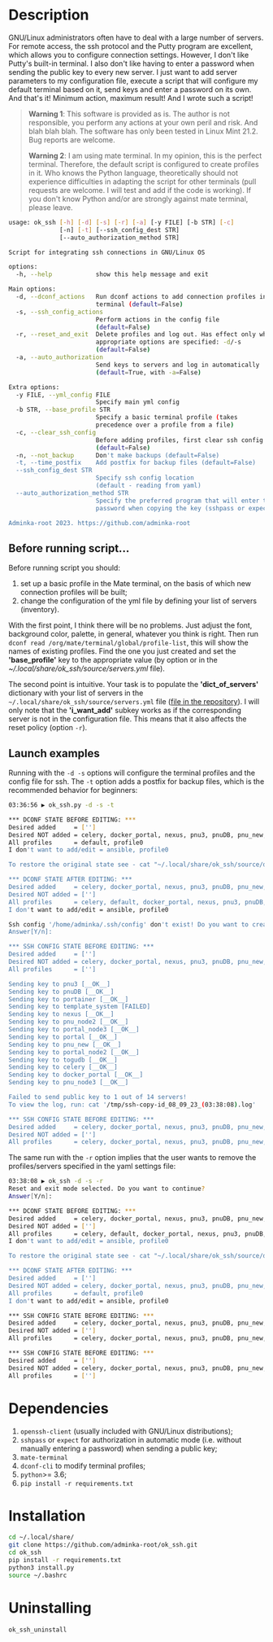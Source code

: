 # Description
GNU/Linux administrators often have to deal with a large number of servers. For remote access, the ssh protocol and the Putty program are excellent, which allows you to configure connection settings. However, I don't like Putty's built-in terminal. I also don't like having to enter a password when sending the public key to every new server. I just want to add server parameters to my configuration file, execute a script that will configure my default terminal based on it, send keys and enter a password on its own. And that's it! Minimum action, maximum result! And I wrote such a script!

> **Warning 1**: This software is provided as is. The author is not responsible, you perform any actions at your own peril and risk. And blah blah blah. The software has only been tested in Linux Mint 21.2. Bug reports are welcome.
>
> **Warning 2**: I am using mate terminal. In my opinion, this is the perfect terminal. Therefore, the default script is configured to create profiles in it. Who knows the Python language, theoretically should not experience difficulties in adapting the script for other terminals (pull requests are welcome. I will test and add if the code is working). If you don't know Python and/or are strongly against mate terminal, please leave.

```bash
usage: ok_ssh [-h] [-d] [-s] [-r] [-a] [-y FILE] [-b STR] [-c] 
              [-n] [-t] [--ssh_config_dest STR] 
              [--auto_authorization_method STR]

Script for integrating ssh connections in GNU/Linux OS

options:
  -h, --help            show this help message and exit

Main options:
  -d, --dconf_actions   Run dconf actions to add connection profiles in
                        terminal (default=False)
  -s, --ssh_config_actions
                        Perform actions in the config file
                        (default=False)
  -r, --reset_and_exit  Delete profiles and log out. Has effect only when
                        appropriate options are specified: -d/-s 
                        (default=False)
  -a, --auto_authorization
                        Send keys to servers and log in automatically 
                        (default=True, with -a=False)

Extra options:
  -y FILE, --yml_config FILE
                        Specify main yml config
  -b STR, --base_profile STR
                        Specify a basic terminal profile (takes 
                        precedence over a profile from a file)
  -c, --clear_ssh_config
                        Before adding profiles, first clear ssh config
                        (default=False)
  -n, --not_backup      Don't make backups (default=False)
  -t, --time_postfix    Add postfix for backup files (default=False)
  --ssh_config_dest STR
                        Specify ssh config location 
                        (default - reading from yaml)
  --auto_authorization_method STR
                        Specify the preferred program that will enter the 
                        password when copying the key (sshpass or expect)

Adminka-root 2023. https://github.com/adminka-root
```

## Before running script...

Before running script you should:

1) set up a basic profile in the Mate terminal, on the basis of which new connection profiles will be built;
2) change the configuration of the yml file by defining your list of servers (inventory).

With the first point, I think there will be no problems. Just adjust the font, background color, palette, in general, whatever you think is right. Then run `dconf read /org/mate/terminal/global/profile-list`, this will show the names of existing profiles. Find the one you just created and set the **'base_profile'** key to the appropriate value (by option or in the *~/.local/share/ok_ssh/source/servers.yml* file).

The second point is intuitive. Your task is to populate the **'dict_of_servers'** dictionary with your list of servers in the `~/.local/share/ok_ssh/source/servers.yml` file ([file in the repository](https://github.com/adminka-root/ok_ssh/blob/master/source/servers.yml)). I will only note that the **'i_want_add'** subkey works as if the corresponding server is not in the configuration file. This means that it also affects the reset policy (option `-r`).

## Launch examples

Running with the `-d -s` options will configure the terminal profiles and the config file for ssh. The `-t` option adds a postfix for backup files, which is the recommended behavior for beginners:
```bash
03:36:56 ▶ ok_ssh.py -d -s -t

*** DCONF STATE BEFORE EDITING: ***
Desired added     = ['']
Desired NOT added = celery, docker_portal, nexus, pnu3, pnuDB, pnu_new, pnu_node2, pnu_node3, portainer, portal, portal_node2, portal_node3, template_system, togudb
All profiles      = default, profile0
I don't want to add/edit = ansible, profile0

To restore the original state see - cat "~/.local/share/ok_ssh/source/dconf_restore_08_09_23_(03:37:33).txt"

*** DCONF STATE AFTER EDITING: ***
Desired added     = celery, docker_portal, nexus, pnu3, pnuDB, pnu_new, pnu_node2, pnu_node3, portainer, portal, portal_node2, portal_node3, template_system, togudb
Desired NOT added = ['']
All profiles      = celery, default, docker_portal, nexus, pnu3, pnuDB, pnu_new, pnu_node2, pnu_node3, portainer, portal, portal_node2, portal_node3, profile0, template_system, togudb
I don't want to add/edit = ansible, profile0

Ssh config '/home/adminka/.ssh/config' don't exist! Do you want to create?
Answer[Y/n]: 

*** SSH CONFIG STATE BEFORE EDITING: ***
Desired added     = ['']
Desired NOT added = celery, docker_portal, nexus, pnu3, pnuDB, pnu_new, pnu_node2, pnu_node3, portainer, portal, portal_node2, portal_node3, template_system, togudb
All profiles      = ['']

Sending key to pnu3 [__OK__]
Sending key to pnuDB [__OK__]
Sending key to portainer [__OK__]
Sending key to template_system [FAILED]
Sending key to nexus [__OK__]
Sending key to pnu_node2 [__OK__]
Sending key to portal_node3 [__OK__]
Sending key to portal [__OK__]
Sending key to pnu_new [__OK__]
Sending key to portal_node2 [__OK__]
Sending key to togudb [__OK__]
Sending key to celery [__OK__]
Sending key to docker_portal [__OK__]
Sending key to pnu_node3 [__OK__]

Failed to send public key to 1 out of 14 servers!
To view the log, run: cat '/tmp/ssh-copy-id_08_09_23_(03:38:08).log'

*** SSH CONFIG STATE BEFORE EDITING: ***
Desired added     = celery, docker_portal, nexus, pnu3, pnuDB, pnu_new, pnu_node2, pnu_node3, portainer, portal, portal_node2, portal_node3, template_system, togudb
Desired NOT added = ['']
All profiles      = celery, docker_portal, nexus, pnu3, pnuDB, pnu_new, pnu_node2, pnu_node3, portainer, portal, portal_node2, portal_node3, template_system, togudb
```

The same run with the `-r` option implies that the user wants to remove the profiles/servers specified in the yaml settings file:
```bash
03:38:08 ▶ ok_ssh -d -s -r
Reset and exit mode selected. Do you want to continue?
Answer[Y/n]: 

*** DCONF STATE BEFORE EDITING: ***
Desired added     = celery, docker_portal, nexus, pnu3, pnuDB, pnu_new, pnu_node2, pnu_node3, portainer, portal, portal_node2, portal_node3, template_system, togudb
Desired NOT added = ['']
All profiles      = celery, default, docker_portal, nexus, pnu3, pnuDB, pnu_new, pnu_node2, pnu_node3, portainer, portal, portal_node2, portal_node3, profile0, template_system, togudb
I don't want to add/edit = ansible, profile0

To restore the original state see - cat "~/.local/share/ok_ssh/source/dconf_restore.txt"

*** DCONF STATE AFTER EDITING: ***
Desired added     = ['']
Desired NOT added = celery, docker_portal, nexus, pnu3, pnuDB, pnu_new, pnu_node2, pnu_node3, portainer, portal, portal_node2, portal_node3, template_system, togudb
All profiles      = default, profile0
I don't want to add/edit = ansible, profile0

*** SSH CONFIG STATE BEFORE EDITING: ***
Desired added     = celery, docker_portal, nexus, pnu3, pnuDB, pnu_new, pnu_node2, pnu_node3, portainer, portal, portal_node2, portal_node3, template_system, togudb
Desired NOT added = ['']
All profiles      = celery, docker_portal, nexus, pnu3, pnuDB, pnu_new, pnu_node2, pnu_node3, portainer, portal, portal_node2, portal_node3, template_system, togudb

*** SSH CONFIG STATE BEFORE EDITING: ***
Desired added     = ['']
Desired NOT added = celery, docker_portal, nexus, pnu3, pnuDB, pnu_new, pnu_node2, pnu_node3, portainer, portal, portal_node2, portal_node3, template_system, togudb
All profiles      = ['']
```


# Dependencies

1) ``openssh-client`` (usually included with GNU/Linux distributions);
2) ``sshpass`` or ``expect`` for authorization in automatic mode (i.e. without manually entering a password) when sending a public key;
3) ``mate-terminal``
4) ``dconf-cli`` to modify terminal profiles;
5) ``python``>= 3.6;
6) ``pip install -r requirements.txt``

# Installation
```bash
cd ~/.local/share/
git clone https://github.com/adminka-root/ok_ssh.git
cd ok_ssh
pip install -r requirements.txt
python3 install.py
source ~/.bashrc
```

# Uninstalling
```bash
ok_ssh_uninstall
```
